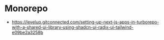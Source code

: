 # Monorepo

- <https://levelup.gitconnected.com/setting-up-next-js-apps-in-turborepo-with-a-shared-ui-library-using-shadcn-ui-radix-ui-tailwind-e09be2a3258b>
